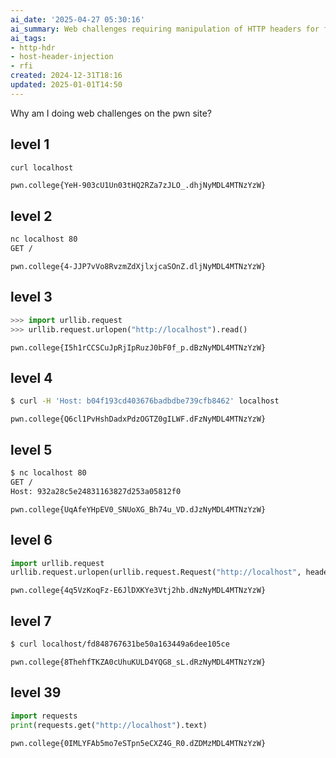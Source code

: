 ```yaml
---
ai_date: '2025-04-27 05:30:16'
ai_summary: Web challenges requiring manipulation of HTTP headers for flag retrieval
ai_tags:
- http-hdr
- host-header-injection
- rfi
created: 2024-12-31T18:16
updated: 2025-01-01T14:50
---
```


Why am I doing web challenges on the pwn site?

## level 1

```bash
curl localhost
```

```flag
pwn.college{YeH-903cU1Un03tHQ2RZa7zJLO_.dhjNyMDL4MTNzYzW}
```

## level 2

```bash
nc localhost 80
GET /
```

```flag
pwn.college{4-JJP7vVo8RvzmZdXjlxjcaSOnZ.dljNyMDL4MTNzYzW}
```

## level 3

```python
>>> import urllib.request
>>> urllib.request.urlopen("http://localhost").read()
```

```flag
pwn.college{I5h1rCCSCuJpRjIpRuzJ0bF0f_p.dBzNyMDL4MTNzYzW}
```

## level 4

```bash
$ curl -H 'Host: b04f193cd403676badbdbe739cfb8462' localhost
```

```flag
pwn.college{Q6cl1PvHshDadxPdzOGTZ0gILWF.dFzNyMDL4MTNzYzW}
```

## level 5

```bash
$ nc localhost 80
GET /
Host: 932a28c5e24831163827d253a05812f0
```

```flag
pwn.college{UqAfeYHpEV0_SNUoXG_Bh74u_VD.dJzNyMDL4MTNzYzW}
```

## level 6

```python
import urllib.request
urllib.request.urlopen(urllib.request.Request("http://localhost", headers={"Host": "c92060ff1ec1da2dcd2682e93de20151"})).read()
```

```flag
pwn.college{4q5VzKoqFz-E6JlDXKYe3Vtj2hb.dNzNyMDL4MTNzYzW}
```

## level 7

```bash
$ curl localhost/fd848767631be50a163449a6dee105ce
```

```flag
pwn.college{8ThehfTKZA0cUhuKULD4YQG8_sL.dRzNyMDL4MTNzYzW}
```

## level 39

```python
import requests
print(requests.get("http://localhost").text)
```

```flag
pwn.college{0IMLYFAb5mo7eSTpn5eCXZ4G_R0.dZDMzMDL4MTNzYzW}
```